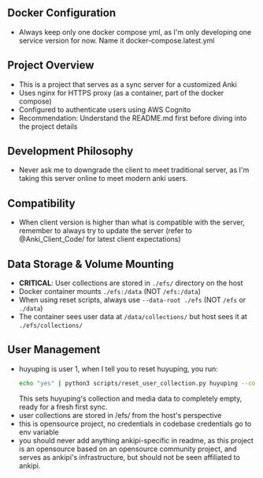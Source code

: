 ## Docker Configuration
- Always keep only one docker compose yml, as I'm only developing one service version for now. Name it docker-compose.latest.yml

## Project Overview
- This is a project that serves as a sync server for a customized Anki
- Uses nginx for HTTPS proxy (as a container, part of the docker compose)
- Configured to authenticate users using AWS Cognito
- Recommendation: Understand the README.md first before diving into the project details

## Development Philosophy
- Never ask me to downgrade the client to meet traditional server, as I'm taking this server online to meet modern anki users.

## Compatibility
- When client version is higher than what is compatible with the server, remember to always try to update the server (refer to @Anki_Client_Code/ for latest client expectations)

## Data Storage & Volume Mounting
- **CRITICAL**: User collections are stored in `./efs/` directory on the host
- Docker container mounts `./efs:/data` (NOT `/efs:/data`)
- When using reset scripts, always use `--data-root ./efs` (NOT `/efs` or `./data`)
- The container sees user data at `/data/collections/` but host sees it at `./efs/collections/`

## User Management
- huyuping is user 1, when I tell you to reset huyuping, you run:
  ```bash
  echo "yes" | python3 scripts/reset_user_collection.py huyuping --confirm --data-root ./efs
  ```
  This sets huyuping's collection and media data to completely empty, ready for a fresh first sync.
- user collections are stored in /efs/ from the host's perspective
- this is opensource project, no credentials in codebase credentials go to env variable
- you should never add anything ankipi-specific in readme, as this project is an opensource based on an opensource community project, and serves as ankipi's infrastructure, but should not be seen affiliated to ankipi.